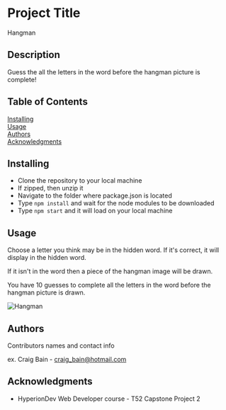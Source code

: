 # Project Title

Hangman

## Description

Guess the all the letters in the word before the hangman picture is complete!

## Table of Contents

[Installing](#installing)<br>
[Usage](#usage)<br>
[Authors](#authors)<br>
[Acknowledgments](#acknowledgments)

## Installing

* Clone the repository to your local machine
* If zipped, then unzip it
* Navigate to the folder where package.json is located
* Type `npm install` and wait for the node modules to be downloaded
* Type `npm start` and it will load on your local machine

## Usage

Choose a letter you think may be in the hidden word. If it's correct, it will display in the hidden word.

If it isn't in the word then a piece of the hangman image will be drawn.

You have 10 guesses to complete all the letters in the word before the hangman picture is drawn.

![Hangman](https://github.com/CraigB2023/Hangman/src/images/hangman.jpg?raw=true)

## Authors

Contributors names and contact info

ex. Craig Bain - craig_bain@hotmail.com 

## Acknowledgments

* HyperionDev Web Developer course - T52 Capstone Project 2
